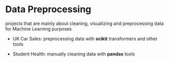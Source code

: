 # Data Preprocessing
projects that are mainly about cleaning, visualizing and preprocessing data for Machine Learning purposes

* UK Car Sales: preprocessing data with **scikit** transformers and other tools

* Student Health: manually cleaning data with **pandas** tools
